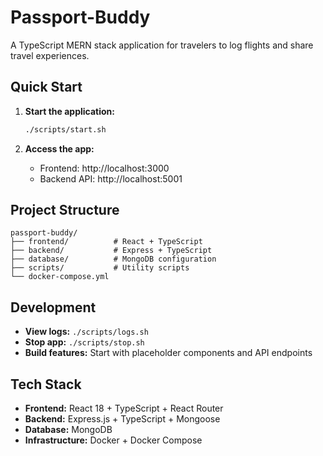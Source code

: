 # Passport-Buddy

A TypeScript MERN stack application for travelers to log flights and share travel experiences.

## Quick Start

1. **Start the application:**
   ```bash
   ./scripts/start.sh
   ```

2. **Access the app:**
   - Frontend: http://localhost:3000
   - Backend API: http://localhost:5001

## Project Structure

```
passport-buddy/
├── frontend/          # React + TypeScript
├── backend/           # Express + TypeScript  
├── database/          # MongoDB configuration
├── scripts/           # Utility scripts
└── docker-compose.yml
```

## Development

- **View logs:** `./scripts/logs.sh`
- **Stop app:** `./scripts/stop.sh`
- **Build features:** Start with placeholder components and API endpoints

## Tech Stack

- **Frontend:** React 18 + TypeScript + React Router
- **Backend:** Express.js + TypeScript + Mongoose
- **Database:** MongoDB
- **Infrastructure:** Docker + Docker Compose

